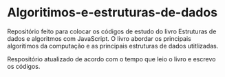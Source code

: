 # Algoritimos-e-estruturas-de-dados
Repositório feito para colocar os códigos de estudo do livro Estruturas de dados e algoritmos com JavaScript. O livro abordar os principais algoritimos da computação
e as principais estruturas de dados utitlizadas.

Respositório atualizado de acordo com o tempo que leio
o livro e escrevo os códigos.
